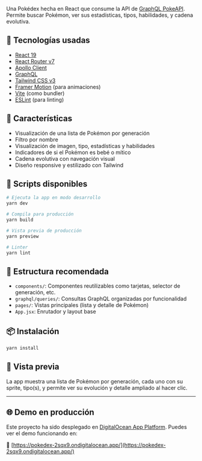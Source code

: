 Una Pokédex hecha en React que consume la API de [GraphQL PokeAPI](https://graphql.pokeapi.co/). Permite buscar Pokémon, ver sus estadísticas, tipos, habilidades, y cadena evolutiva.

## 🚀 Tecnologías usadas

- [React 19](https://react.dev/)
- [React Router v7](https://reactrouter.com/)
- [Apollo Client](https://www.apollographql.com/docs/react/)
- [GraphQL](https://graphql.org/)
- [Tailwind CSS v3](https://tailwindcss.com/)
- [Framer Motion](https://www.framer.com/motion/) (para animaciones)
- [Vite](https://vitejs.dev/) (como bundler)
- [ESLint](https://eslint.org/) (para linting)

## 🧩 Características

- Visualización de una lista de Pokémon por generación
- Filtro por nombre
- Visualización de imagen, tipo, estadísticas y habilidades
- Indicadores de si el Pokémon es bebé o mítico
- Cadena evolutiva con navegación visual
- Diseño responsive y estilizado con Tailwind

## 🔧 Scripts disponibles

```bash
# Ejecuta la app en modo desarrollo
yarn dev

# Compila para producción
yarn build

# Vista previa de producción
yarn preview

# Linter
yarn lint
```

## 📁 Estructura recomendada

- `components/`: Componentes reutilizables como tarjetas, selector de generación, etc.
- `graphql/queries/`: Consultas GraphQL organizadas por funcionalidad
- `pages/`: Vistas principales (lista y detalle de Pokémon)
- `App.jsx`: Enrutador y layout base

## 📦 Instalación

```bash
yarn install
```

## 👾 Vista previa

La app muestra una lista de Pokémon por generación, cada uno con su sprite, tipo(s), y permite ver su evolución y detalle ampliado al hacer clic.

---

## 🌐 Demo en producción

Este proyecto ha sido desplegado en [DigitalOcean App Platform](https://www.digitalocean.com/products/app-platform). Puedes ver el demo funcionando en:

🔗 [https://pokedex-2sqx9.ondigitalocean.app/](https://pokedex-2sqx9.ondigitalocean.app/)

